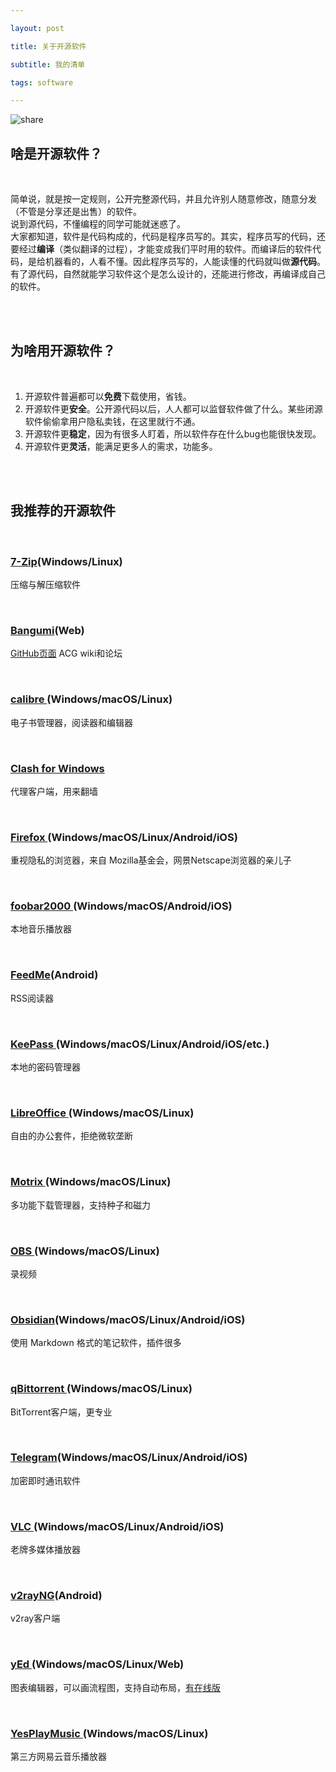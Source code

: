 ```yaml
---

layout: post

title: 关于开源软件

subtitle: 我的清单

tags: software

---
```


![share](https://images.unsplash.com/photo-1469571486292-0ba58a3f068b?ixlib=rb-1.2.1&ixid=MnwxMjA3fDB8MHxzZWFyY2h8Nnx8c2hhcmV8ZW58MHx8MHx8&auto=format&fit=crop&w=600&q=60)

## 啥是开源软件？
</br>

简单说，就是按一定规则，公开完整源代码，并且允许别人随意修改，随意分发 （不管是分享还是出售）的软件。    
说到源代码，不懂编程的同学可能就迷惑了。    
大家都知道，软件是代码构成的，代码是程序员写的。其实，程序员写的代码，还要经过**编译**（类似翻译的过程），才能变成我们平时用的软件。而编译后的软件代码，是给机器看的，人看不懂。因此程序员写的，人能读懂的代码就叫做**源代码**。    
有了源代码，自然就能学习软件这个是怎么设计的，还能进行修改，再编译成自己的软件。   

<br />
</br>


## 为啥用开源软件？

</br>

1. 开源软件普遍都可以**免费**下载使用，省钱。
2. 开源软件更**安全**。公开源代码以后，人人都可以监督软件做了什么。某些闭源软件偷偷拿用户隐私卖钱，在这里就行不通。
3. 开源软件更**稳定**，因为有很多人盯着，所以软件存在什么bug也能很快发现。
4. 开源软件更**灵活**，能满足更多人的需求，功能多。

<br />

</br>


## 我推荐的开源软件

<br />

### [7-Zip](https://www.7-zip.org/)(Windows/Linux)
压缩与解压缩软件 

<br />

### [Bangumi](https://bgm.tv/)(Web)
[GitHub页面](https://github.com/bangumi)
ACG wiki和论坛

<br />

### [calibre ](https://calibre-ebook.com/)(Windows/macOS/Linux)
电子书管理器，阅读器和编辑器

<br />

### [Clash for Windows](https://github.com/Fndroid/clash_for_windows_pkg)
代理客户端，用来翻墙

<br />


### [Firefox ](https://www.mozilla.org/en-US/firefox/new/)(Windows/macOS/Linux/Android/iOS)
重视隐私的浏览器，来自 Mozilla基金会，网景Netscape浏览器的亲儿子

<br />

### [foobar2000 ](https://www.foobar2000.org/)(Windows/macOS/Android/iOS)
本地音乐播放器

<br />

### [FeedMe](https://github.com/seazon/FeedMe)(Android)
RSS阅读器

<br />

### [KeePass ](https://keepass.info)(Windows/macOS/Linux/Android/iOS/etc.)
本地的密码管理器

<br />

### [LibreOffice ](https://www.libreoffice.org/)(Windows/macOS/Linux)
自由的办公套件，拒绝微软垄断

<br />

### [Motrix ](https://motrix.app/)(Windows/macOS/Linux)
多功能下载管理器，支持种子和磁力

<br />

### [OBS ](https://obsproject.com/) (Windows/macOS/Linux)
录视频

<br />

### [Obsidian](https://obsidian.md/)(Windows/macOS/Linux/Android/iOS)
使用 Markdown 格式的笔记软件，插件很多

<br />

### [qBittorrent ](https://www.qbittorrent.org/)(Windows/macOS/Linux)
BitTorrent客户端，更专业

<br />

### [Telegram](https://telegram.org/)(Windows/macOS/Linux/Android/iOS)
加密即时通讯软件

<br />

### [VLC ](https://www.videolan.org/vlc/)(Windows/macOS/Linux/Android/iOS)
老牌多媒体播放器

<br />

### [v2rayNG](https://github.com/2dust/v2rayNG)(Android)
v2ray客户端

<br />

### [yEd ](https://www.yworks.com/products/yed)(Windows/macOS/Linux/Web)
图表编辑器，可以画流程图，支持自动布局，[有在线版](https://www.yworks.com/yed-live/)

<br />

### [YesPlayMusic ](https://github.com/qier222/YesPlayMusic)(Windows/macOS/Linux)
第三方网易云音乐播放器

<br />
